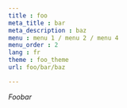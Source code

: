 ```yaml
---
title : foo
meta_title : bar
meta_description : baz
menu : menu 1 / menu 2 / menu 4
menu_order : 2
lang : fr
theme : foo_theme
url: foo/bar/baz

---
```


*Foobar*